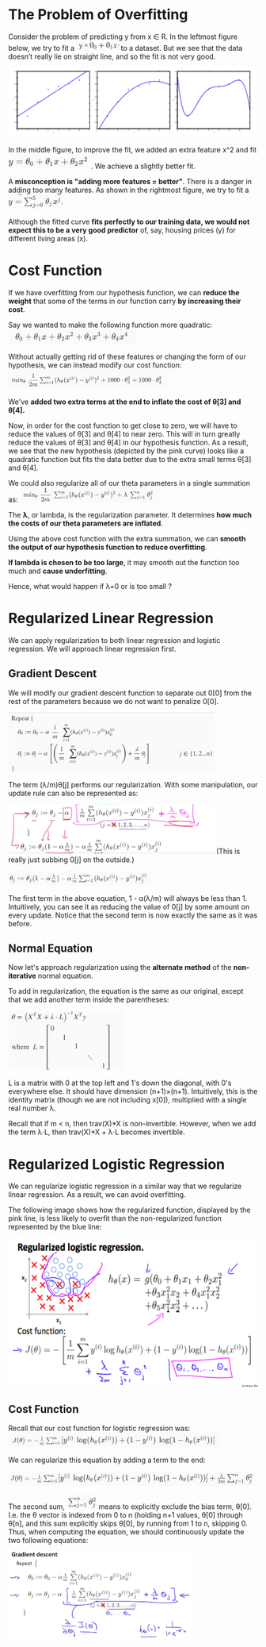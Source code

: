 # The Problem of Overfitting

Consider the problem of predicting y from x ∈ R. In the leftmost figure below, we try to fit a <img src="./img/linear_function.png" alt="linear_function" height="20"/> to a dataset. But we see that the data doesn’t really lie on straight line, and so the fit is not very good.

 ![overfitting_example](./img/overfitting_example.png)

In the middle figure, to improve the fit, we added an extra feature x^2 and fit <img src="./img/polynomial_function.png" alt="polynomial_function" height="30"/>
. We achieve a slightly better fit. 

A **misconception is "adding more features = better"**. There is a danger in adding too many features. As shown in the rightmost figure, we try to fit a <img src="./img/5th_order_function.png" alt="5th_order_function" height="30"/>

Although the fitted curve **fits perfectly to our training data, we would not expect this to be a very good predictor** of, say, housing prices (y) for different living areas (x). 

# Cost Function

If we have overfitting from our hypothesis function, we can **reduce the weight** that some of the terms in our function carry **by increasing their cost**.


Say we wanted to make the following function more quadratic: <img src="./img/regularize_cost_function_initial.png" height="30"/> 

Without actually getting rid of these features or changing the form of our hypothesis, we can instead modify our cost function:
<img src="./img/regularize_cost_example.png" height="40"/>

We've **added two extra terms at the end to inflate the cost of θ[3] and θ[4].**

Now, in order for the cost function to get close to zero, we will have to reduce the values of θ[3] and θ[4] to near zero. This will in turn greatly reduce the values of θ[3] and θ[4] in our hypothesis function. As a result, we see that the new hypothesis (depicted by the pink curve) looks like a quadratic function but fits the data better due to the extra small terms θ[3] and θ[4].

We could also regularize all of our theta parameters in a single summation as:
<img src="./img/regularize_cost_function_all_weights.png" height="30"/>

The **λ**, or lambda, is the regularization parameter. It determines **how much the costs of our theta parameters are inflated**.

Using the above cost function with the extra summation, we can **smooth the output of our hypothesis function to reduce overfitting**. 

**If lambda is chosen to be too large**, it may smooth out the function too much and **cause underfitting**. 

Hence, what would happen if λ=0 or is too small ?

# Regularized Linear Regression

We can apply regularization to both linear regression and logistic regression. We will approach linear regression first.

## Gradient Descent

We will modify our gradient descent function to separate out 0[0] from the rest of the parameters because we do not want to penalize 0[0].

<img src="./img/regularized_linear_function_gradient_descent.png" height="120"/>

The term (λ/m)θ[j] performs our regularization. With some manipulation, our update rule can also be represented as:

<img src="./img/reordering_linear_gradient_descent.png" height="100"/> (This is really just subbing 0[j] on the outside.)

<img src="./img/better_linear_gradient_descent.png" height="30"/>

The first term in the above equation, 1 - α(λ/m) will always be less than 1.
Intuitively, you can see it as reducing the value of 0[j] by some amount on every update. Notice that the second term is now exactly the same as it was before.

## Normal Equation
Now let's approach regularization using the **alternate method** of the **non-iterative** normal equation.

To add in regularization, the equation is the same as our original, except that we add another term inside the parentheses:

<img src="./img/linear_normal_eq.png" height="120"/>

L is a matrix with 0 at the top left and 1's down the diagonal, with 0's everywhere else. It should have dimension (n+1)×(n+1). Intuitively, this is the identity matrix (though we are not including x[0]), multiplied with a single real number λ.

Recall that if m < n, then trav(X)*X is non-invertible. However, when we add the term λ⋅L, then trav(X)*X + λ⋅L becomes invertible.

# Regularized Logistic Regression

We can regularize logistic regression in a similar way that we regularize linear regression. As a result, we can avoid overfitting. 

The following image shows how the regularized function, displayed by the pink line, is less likely to overfit than the non-regularized function represented by the blue line:

<img src="./img/regularized_logistic_regression.png" height="300"/>

## Cost Function

Recall that our cost function for logistic regression was:
<img src="./img/original_logistic_cost_function.png" height="30"/>

We can regularize this equation by adding a term to the end:

<img src="./img/regularized_logistic_cost_function.png" height="30"/>

The second sum, <img src="./img/logistic_cost_function_second_sum.png" height="30"/> means to explicitly exclude the bias term, θ[0]. I.e. the θ vector is indexed from 0 to n (holding n+1 values, θ[0] through θ[n], and this sum explicitly skips θ[0], by running from 1 to n, skipping 0. Thus, when computing the equation, we should continuously update the two following equations:

<img src="./img/logistic_gradient_descent.png" height="180"/>